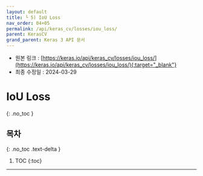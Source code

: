 ```yaml
---
layout: default
title: └ 5) IoU Loss
nav_order: 04+05
permalink: /api/keras_cv/losses/iou_loss/
parent: KerasCV
grand_parent: Keras 3 API 문서
---
```


* 원본 링크 : [https://keras.io/api/keras_cv/losses/iou_loss/](https://keras.io/api/keras_cv/losses/iou_loss/){:target="_blank"}
* 최종 수정일 : 2024-03-29

# IoU Loss
{: .no_toc }

## 목차
{: .no_toc .text-delta }

1. TOC
{:toc}

---
